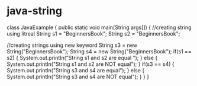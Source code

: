# java-string
class JavaExample
{
  public static void main(String args[])
  {
  //creating string using litreal
  String s1 = "BeginnersBook";
  String s2 = "BeginnersBook";
  
  //creating strings using new keyword
  String s3 = new String("BeginnersBook");
  String s4 = new String("BeginnersBook");
  if(s1 == s2) 
  {
    System.out.println("String s1 and s2 are equal ");
  }
  else {
    System.out.println("String s1 and s2 are NOT equal");
  }
  if(s3 == s4) {
    System.out.println("String s3 and s4 are equal");
  } else {
    System.out.println("String s3 and s4 are NOT equal");
   }
  }
}

